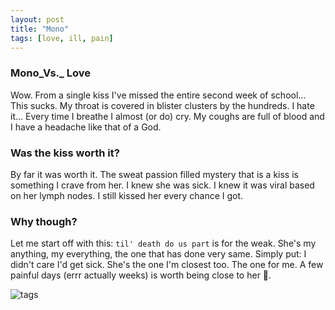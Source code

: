 ```yaml
---
layout: post
title: "Mono" 
tags: [love, ill, pain] 
---
```


### Mono_Vs._ Love
Wow. From a single kiss I've missed the entire second week of school... This sucks. My throat is covered in blister clusters by the hundreds. I hate it... Every time I breathe I almost (or do) cry. My coughs are full of blood and I have a headache like that of a God. 

### Was the kiss worth it? 
By far it was worth it. The sweat passion filled mystery that is a kiss is something I crave from her. I knew she was sick. I knew it was viral based on her lymph nodes. I still kissed her every chance I got. 

### Why though? 
Let me start off with this: `til' death do us part` is for the weak. She's my anything, my everything, the one that has done very same. Simply put: I didn't care I'd get sick. She's the one I'm closest too. The one for me. A few painful days (errr actually weeks) is worth being close to her 💝.

![tags](https://img.shields.io/badge/Genre-Romance-red.svg)  